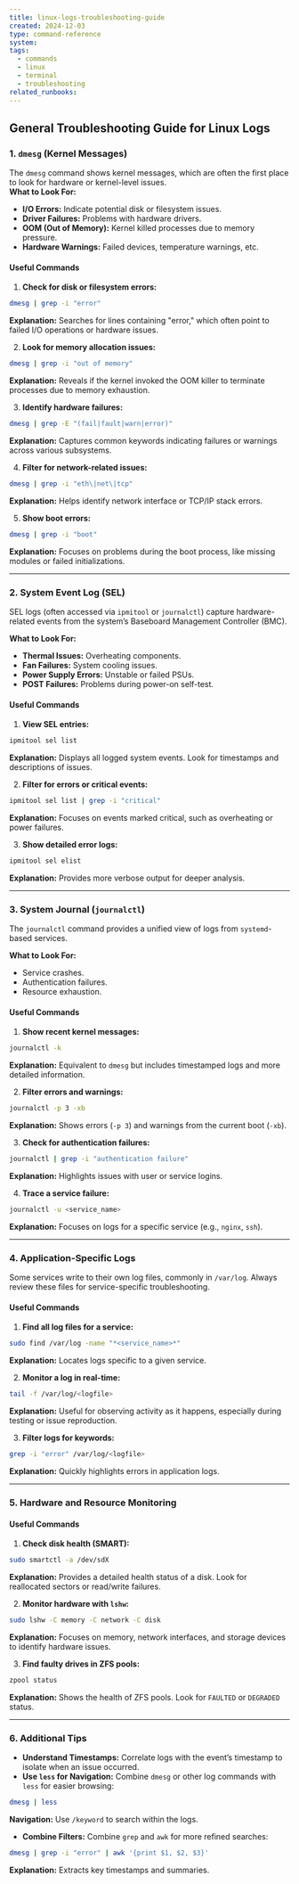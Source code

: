 ```yaml
---
title: linux-logs-troubleshooting-guide
created: 2024-12-03
type: command-reference
system: 
tags:
  - commands
  - linux
  - terminal
  - troubleshooting
related_runbooks:
---
```


## **General Troubleshooting Guide for Linux Logs**

### **1. `dmesg` (Kernel Messages)**

The `dmesg` command shows kernel messages, which are often the first place to look for hardware or kernel-level issues.  
**What to Look For:**

- **I/O Errors:** Indicate potential disk or filesystem issues.
- **Driver Failures:** Problems with hardware drivers.
- **OOM (Out of Memory):** Kernel killed processes due to memory pressure.
- **Hardware Warnings:** Failed devices, temperature warnings, etc.

#### **Useful Commands**

1. **Check for disk or filesystem errors:**

```bash
dmesg | grep -i "error"
```

**Explanation:** Searches for lines containing "error," which often point to failed I/O operations or hardware issues.

2. **Look for memory allocation issues:**

```bash
dmesg | grep -i "out of memory"
```

**Explanation:** Reveals if the kernel invoked the OOM killer to terminate processes due to memory exhaustion.

3. **Identify hardware failures:**

```bash
dmesg | grep -E "(fail|fault|warn|error)"
```

**Explanation:** Captures common keywords indicating failures or warnings across various subsystems.

4. **Filter for network-related issues:**

```bash
dmesg | grep -i "eth\|net\|tcp"
```

**Explanation:** Helps identify network interface or TCP/IP stack errors.

5. **Show boot errors:**

```bash
dmesg | grep -i "boot"
```

**Explanation:** Focuses on problems during the boot process, like missing modules or failed initializations.


---

### **2. System Event Log (SEL)**

SEL logs (often accessed via `ipmitool` or `journalctl`) capture hardware-related events from the system’s Baseboard Management Controller (BMC).

**What to Look For:**

- **Thermal Issues:** Overheating components.
- **Fan Failures:** System cooling issues.
- **Power Supply Errors:** Unstable or failed PSUs.
- **POST Failures:** Problems during power-on self-test.

#### **Useful Commands**

1. **View SEL entries:**

```bash
ipmitool sel list
```

**Explanation:** Displays all logged system events. Look for timestamps and descriptions of issues.

2. **Filter for errors or critical events:**

```bash
ipmitool sel list | grep -i "critical"
```

**Explanation:** Focuses on events marked critical, such as overheating or power failures.

3. **Show detailed error logs:**

```bash
ipmitool sel elist
```

**Explanation:** Provides more verbose output for deeper analysis.


---

### **3. System Journal (`journalctl`)**

The `journalctl` command provides a unified view of logs from `systemd`-based services.

**What to Look For:**

- Service crashes.
- Authentication failures.
- Resource exhaustion.

#### **Useful Commands**

1. **Show recent kernel messages:**

```bash
journalctl -k
```

**Explanation:** Equivalent to `dmesg` but includes timestamped logs and more detailed information.

2. **Filter errors and warnings:**

```bash
journalctl -p 3 -xb
```

**Explanation:** Shows errors (`-p 3`) and warnings from the current boot (`-xb`).

3. **Check for authentication failures:**

```bash
journalctl | grep -i "authentication failure"
```

**Explanation:** Highlights issues with user or service logins.

4. **Trace a service failure:**

```bash
journalctl -u <service_name>
```

**Explanation:** Focuses on logs for a specific service (e.g., `nginx`, `ssh`).


---

### **4. Application-Specific Logs**

Some services write to their own log files, commonly in `/var/log`. Always review these files for service-specific troubleshooting.

#### **Useful Commands**

1. **Find all log files for a service:**

```bash
sudo find /var/log -name "*<service_name>*"
```

**Explanation:** Locates logs specific to a given service.

2. **Monitor a log in real-time:**

```bash
tail -f /var/log/<logfile>
```

**Explanation:** Useful for observing activity as it happens, especially during testing or issue reproduction.

3. **Filter logs for keywords:**

```bash
grep -i "error" /var/log/<logfile>
```

**Explanation:** Quickly highlights errors in application logs.


---

### **5. Hardware and Resource Monitoring**

#### **Useful Commands**

1. **Check disk health (SMART):**

```bash
sudo smartctl -a /dev/sdX
```

**Explanation:** Provides a detailed health status of a disk. Look for reallocated sectors or read/write failures.

2. **Monitor hardware with `lshw`:**

```bash
sudo lshw -C memory -C network -C disk
```

**Explanation:** Focuses on memory, network interfaces, and storage devices to identify hardware issues.

3. **Find faulty drives in ZFS pools:**

```bash
zpool status
```

**Explanation:** Shows the health of ZFS pools. Look for `FAULTED` or `DEGRADED` status.


---

### **6. Additional Tips**

- **Understand Timestamps:** Correlate logs with the event’s timestamp to isolate when an issue occurred.
- **Use `less` for Navigation:** Combine `dmesg` or other log commands with `less` for easier browsing:

```bash
dmesg | less
```

**Navigation:** Use `/keyword` to search within the logs.
- **Combine Filters:** Combine `grep` and `awk` for more refined searches:

```bash
dmesg | grep -i "error" | awk '{print $1, $2, $3}'
```

**Explanation:** Extracts key timestamps and summaries.
